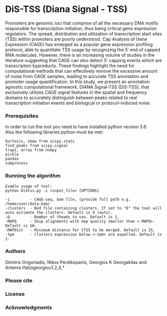 # DiS-TSS (Diana Signal - TSS)

Promoters are genomic loci that comprise of all the necessary DNA motifs responsible for transcription initiation, thus being critical gene expression regulators. The spread, distribution and utilization of transcription start sites (TSS) within promoters  are poorly understood. Cap Analysis of Gene Expression (CAGE) has emerged as a popular gene expression profiling protocol, able to quantitate TSS usage by recognizing the 5’ end of capped RNA molecules. However, there is an increasing volume of studies in the literature suggesting that CAGE can also detect 5’ capping events which are transcription byproducts. These findings highlight the need for computational methods that can effectively remove the excessive amount of noise from CAGE samples, leading to accurate TSS annotation and promoter usage quantification. In this study, we present an annotation agnostic computational framework, DIANA Signal-TSS (DiS-TSS), that exclusively utilizes CAGE signal features in the spatial and frequency domains to accurately distinguish between peaks related to real transcription initiation events and biological or protocol-induced noise. 

### Prerequisites

In order to run the tool you need to have installed python version 3.6.<br>
Also the following libraries python must be met:
```
kurtosis, skew from scipy.stats
find_peaks from scipy.signal
trapz, array from numpy
pickle
pandas
subprocess
```
### Running the algorithm
```
Examle usage of tool:
python DiStss.py -i <input_file> [OPTIONS]

-i         - CAGE-seq, bam file, (provide full path e.g. /home/user/data.bam)
-clusters  - Bed file containing clusters. If set to "0" the tool will auto estimate the clusters. Default is 0 (auto).
-@         - Number of theads to use. Default is 1.
-MAPQ      - Skip alignments with map quality smaller than <-MAPQ>. Default is 10.
-MAPDist   - Minimum distance for CTSS to be merged. Default is 25.
-tpm       - Clusters expression below <-tpm> are expelled. Default is 1.
```
### Authors
Dimitris Grigoriadis, Nikos Perdikopanis, Georgios K Georgakilas and Artemis Hatzigeorgiou1,2,4,*

### Please cite

### License

### Acknowledgments
